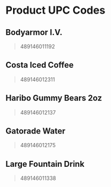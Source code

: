 # Product UPC Codes
## Bodyarmor I.V.
> 489146011192

## Costa Iced Coffee
> 489146012311

## Haribo Gummy Bears 2oz
> 489146012137

## Gatorade Water
> 489146012175

## Large Fountain Drink
> 489146011338